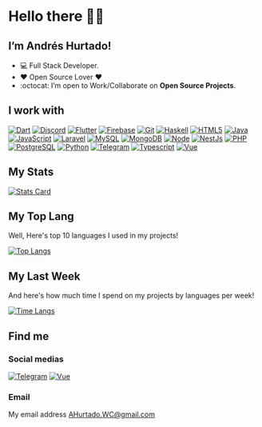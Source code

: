 # Hello there 👋🏻

## **I’m Andrés Hurtado!**

- 💻 Full Stack Developer.
- ❤️ Open Source Lover ❤️
- :octocat: I’m open to Work/Collaborate on **Open Source Projects**.

## I work with

[![Dart](https://www.vectorlogo.zone/logos/dartlang/dartlang-icon.svg)](https://www.dart.org)
[![Discord](https://www.vectorlogo.zone/logos/discordapp/discordapp-icon.svg)](https://discord.com/developers/docs/intro)
[![Flutter](https://www.vectorlogo.zone/logos/flutterio/flutterio-icon.svg)](https://flutter.dev)
[![Firebase](https://www.vectorlogo.zone/logos/firebase/firebase-icon.svg)](https://firebase.google.com)
[![Git](https://www.vectorlogo.zone/logos/git-scm/git-scm-icon.svg)](https://git-scm.com)
[![Haskell](https://www.vectorlogo.zone/logos/haskell/haskell-icon.svg)](https://www.haskell.org)
[![HTML5](https://www.vectorlogo.zone/logos/w3_html5/w3_html5-icon.svg)](https://html.com/html5)
[![Java](https://www.vectorlogo.zone/logos/java/java-icon.svg)](https://www.java.com)
[![JavaScript](https://www.vectorlogo.zone/logos/javascript/javascript-icon.svg)](https://www.javascript.com)
[![Laravel](https://www.vectorlogo.zone/logos/laravel/laravel-icon.svg)](https://laravel.com)
[![MySQL](https://www.vectorlogo.zone/logos/mysql/mysql-icon.svg)](https://www.mysql.com)
[![MongoDB](https://www.vectorlogo.zone/logos/mongodb/mongodb-icon.svg)](https://www.mongodb.com)
[![Node](https://www.vectorlogo.zone/logos/nodejs/nodejs-icon.svg)](https://nodejs.org)
[![NestJs](https://www.vectorlogo.zone/logos/nestjs/nestjs-icon.svg)](https://nestjs.com)
[![PHP](https://www.vectorlogo.zone/logos/php/php-icon.svg)](https://www.php.net)
[![PostgreSQL](https://www.vectorlogo.zone/logos/postgresql/postgresql-icon.svg)](https://www.postgresql.org)
[![Python](https://www.vectorlogo.zone/logos/python/python-icon.svg)](https://www.python.org)
[![Telegram](https://www.vectorlogo.zone/logos/telegram/telegram-icon.svg)](https://core.telegram.org/bots/api)
[![Typescript](https://www.vectorlogo.zone/logos/typescriptlang/typescriptlang-icon.svg)](https://www.typescriptlang.org)
[![Vue](https://www.vectorlogo.zone/logos/vuejs/vuejs-icon.svg)](https://vuejs.org)

## My Stats

[![Stats Card](https://github-readme-stats.vercel.app/api?username=OsiNubis99&show_icons=true&theme=darcula&include_all_commits=true&count_private=true)](https://github.com/OsiNubis99?tab=repositories)

## My Top Lang

Well, Here's top 10 languages I used in my projects!

[![Top Langs](https://github-readme-stats.vercel.app/api/top-langs/?username=OsiNubis99&langs_count=10&theme=darcula&layout=compact)](https://github.com/OsiNubis99?tab=repositories)

## My Last Week

And here's how much time I spend on my projects by languages per week!

[![Time Langs](https://github-readme-stats.vercel.app/api/wakatime?username=OsiNubis99&layout=compact&theme=darcula)](https://github.com/OsiNubis99?tab=repositories)

## Find me

### Social medias

[![Telegram](https://www.vectorlogo.zone/logos/telegram/telegram-icon.svg)](https://t.me/OsiNubis99)
[![Vue](https://www.vectorlogo.zone/logos/twitter/twitter-icon.svg)](https://twitter.com/OsiNubis99)

### Email

My email address AHurtado.WC@gmail.com
